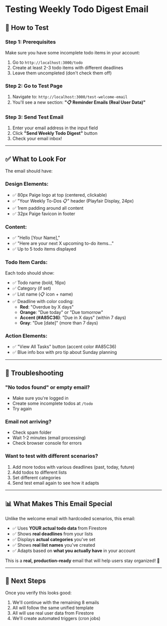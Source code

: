 # Testing Weekly Todo Digest Email

## 🧪 How to Test

### Step 1: Prerequisites
Make sure you have some incomplete todo items in your account:
1. Go to `http://localhost:3000/todo`
2. Create at least 2-3 todo items with different deadlines
3. Leave them uncompleted (don't check them off)

### Step 2: Go to Test Page
1. Navigate to: `http://localhost:3000/test-welcome-email`
2. You'll see a new section: **"📋 Reminder Emails (Real User Data)"**

### Step 3: Send Test Email
1. Enter your email address in the input field
2. Click **"Send Weekly Todo Digest"** button
3. Check your email inbox!

---

## ✅ What to Look For

The email should have:

### **Design Elements:**
- ✅ 80px Paige logo at top (centered, clickable)
- ✅ "Your Weekly To-Dos 📋" header (Playfair Display, 24px)
- ✅ 1rem padding around all content
- ✅ 32px Paige favicon in footer

### **Content:**
- ✅ "Hello [Your Name],"
- ✅ "Here are your next X upcoming to-do items..."
- ✅ Up to 5 todo items displayed

### **Todo Item Cards:**
Each todo should show:
- ✅ Todo name (bold, 16px)
- ✅ Category (if set)
- ✅ List name (📋 icon + name)
- ✅ Deadline with color coding:
  - **Red**: "Overdue by X days"
  - **Orange**: "Due today" or "Due tomorrow"
  - **Accent (#A85C36)**: "Due in X days" (within 7 days)
  - **Gray**: "Due [date]" (more than 7 days)

### **Action Elements:**
- ✅ "View All Tasks" button (accent color #A85C36)
- ✅ Blue info box with pro tip about Sunday planning

---

## 🔧 Troubleshooting

### "No todos found" or empty email?
- Make sure you're logged in
- Create some incomplete todos at `/todo`
- Try again

### Email not arriving?
- Check spam folder
- Wait 1-2 minutes (email processing)
- Check browser console for errors

### Want to test with different scenarios?
1. Add more todos with various deadlines (past, today, future)
2. Add todos to different lists
3. Set different categories
4. Send test email again to see how it adapts

---

## 📊 What Makes This Email Special

Unlike the welcome email with hardcoded scenarios, this email:
- ✅ Uses **YOUR actual todo data** from Firestore
- ✅ Shows **real deadlines** from your lists
- ✅ Displays **actual categories** you've set
- ✅ Shows **real list names** you've created
- ✅ Adapts based on **what you actually have** in your account

This is a **real, production-ready** email that will help users stay organized! 🚀

---

## 🎯 Next Steps

Once you verify this looks good:
1. We'll continue with the remaining 8 emails
2. All will follow the same unified template
3. All will use real user data from Firestore
4. We'll create automated triggers (cron jobs)

